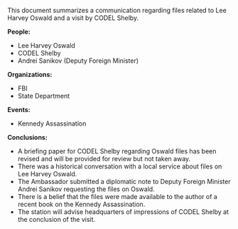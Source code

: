 This document summarizes a communication regarding files related to Lee Harvey Oswald and a visit by CODEL Shelby.

**People:**

*   Lee Harvey Oswald
*   CODEL Shelby
*   Andrei Sanikov (Deputy Foreign Minister)

**Organizations:**

*   FBI
*   State Department

**Events:**

*   Kennedy Assassination

**Conclusions:**

*   A briefing paper for CODEL Shelby regarding Oswald files has been revised and will be provided for review but not taken away.
*   There was a historical conversation with a local service about files on Lee Harvey Oswald.
*   The Ambassador submitted a diplomatic note to Deputy Foreign Minister Andrei Sanikov requesting the files on Oswald.
*   There is a belief that the files were made available to the author of a recent book on the Kennedy Assassination.
*   The station will advise headquarters of impressions of CODEL Shelby at the conclusion of the visit.